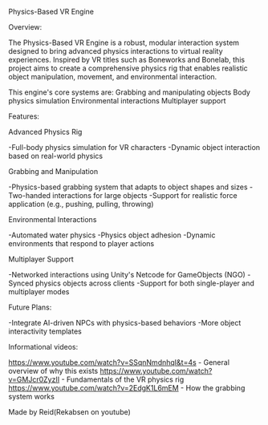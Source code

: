 Physics-Based VR Engine

Overview:

The Physics-Based VR Engine is a robust, modular interaction system designed to bring advanced physics interactions to virtual reality experiences. Inspired by VR titles such as Boneworks and Bonelab, this project aims to create a comprehensive physics rig that enables realistic object manipulation, movement, and environmental interaction.

This engine's core systems are:
Grabbing and manipulating objects
Body physics simulation
Environmental interactions
Multiplayer support

Features:

Advanced Physics Rig

-Full-body physics simulation for VR characters
-Dynamic object interaction based on real-world physics

Grabbing and Manipulation

-Physics-based grabbing system that adapts to object shapes and sizes
-Two-handed interactions for large objects
-Support for realistic force application (e.g., pushing, pulling, throwing)

Environmental Interactions

-Automated water physics
-Physics object adhesion
-Dynamic environments that respond to player actions

Multiplayer Support

-Networked interactions using Unity's Netcode for GameObjects (NGO)
-Synced physics objects across clients
-Support for both single-player and multiplayer modes

Future Plans:

-Integrate AI-driven NPCs with physics-based behaviors
-More object interactivity templates

Informational videos:

https://www.youtube.com/watch?v=SSqnNmdnhqI&t=4s - General overview of why this exists
https://www.youtube.com/watch?v=GMJcr0ZyzII - Fundamentals of the VR physics rig
https://www.youtube.com/watch?v=2EdgK1L6mEM - How the grabbing system works

Made by Reid(Rekabsen on youtube)
